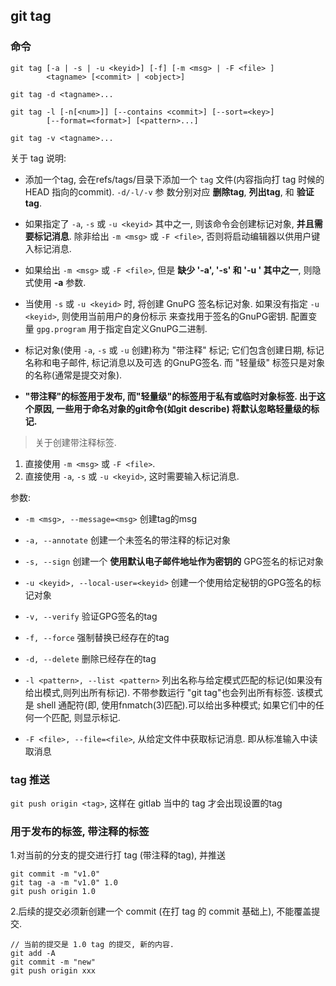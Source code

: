 ## git tag

### 命令

```
git tag [-a | -s | -u <keyid>] [-f] [-m <msg> | -F <file> ]
        <tagname> [<commit> | <object>]

git tag -d <tagname>...

git tag -l [-n[<num>]] [--contains <commit>] [--sort=<key>]
        [--format=<format>] [<pattern>...]
        
git tag -v <tagname>...
```

关于 tag 说明:
 
- 添加一个tag, 会在refs/tags/目录下添加一个 `tag` 文件(内容指向打 tag 时候的 HEAD 指向的commit). `-d/-l/-v` 参
数分别对应 **删除tag**, **列出tag**, 和 **验证tag**.
    
- 如果指定了 `-a`, `-s` 或 `-u <keyid>` 其中之一, 则该命令会创建标记对象, **并且需要标记消息**. 除非给出 `-m <msg>` 
或 `-F <file>`, 否则将启动编辑器以供用户键入标记消息.

- 如果给出 `-m <msg>` 或 `-F <file>`, 但是 **缺少 '-a', '-s' 和 '-u <keyid>' 其中之一**, 则隐式使用 **-a** 
参数.

- 当使用 `-s` 或 `-u <keyid>` 时, 将创建 GnuPG 签名标记对象. 如果没有指定 `-u <keyid>`, 则使用当前用户的身份标示
来查找用于签名的GnuPG密钥. 配置变量 `gpg.program` 用于指定自定义GnuPG二进制.

- 标记对象(使用 `-a`, `-s` 或 `-u` 创建)称为 "带注释" 标记; 它们包含创建日期, 标记名称和电子邮件, 标记消息以及可选
的GnuPG签名. 而 "轻量级" 标签只是对象的名称(通常是提交对象).

- **"带注释"的标签用于发布, 而"轻量级"的标签用于私有或临时对象标签. 出于这个原因, 一些用于命名对象的git命令(如git describe)
将默认忽略轻量级的标记.**

> 关于创建带注释标签.
1) 直接使用 `-m <msg>` 或 `-F <file>`.
2) 直接使用 `-a`, `-s` 或 `-u <keyid>`, 这时需要输入标记消息.


参数:

- `-m <msg>, --message=<msg>` 创建tag的msg

- `-a, --annotate` 创建一个未签名的带注释的标记对象

- `-s, --sign` 创建一个 **使用默认电子邮件地址作为密钥的** GPG签名的标记对象

- `-u <keyid>, --local-user=<keyid>` 创建一个使用给定秘钥的GPG签名的标记对象

- `-v, --verify` 验证GPG签名的tag

- `-f, --force` 强制替换已经存在的tag

- `-d, --delete` 删除已经存在的tag

- `-l <pattern>, --list <pattern>` 列出名称与给定模式匹配的标记(如果没有给出模式,则列出所有标记). 不带参数运行 
"git tag"也会列出所有标签. 该模式是 shell 通配符(即, 使用fnmatch(3)匹配).可以给出多种模式; 如果它们中的任何一个匹配,
则显示标记.
  
- `-F <file>, --file=<file>`, 从给定文件中获取标记消息. 即从标准输入中读取消息


### tag 推送

`git push origin <tag>`, 这样在 gitlab 当中的 tag 才会出现设置的tag


### 用于发布的标签, 带注释的标签

1.对当前的分支的提交进行打 tag (带注释的tag), 并推送

```
git commit -m "v1.0"
git tag -a -m "v1.0" 1.0
git push origin 1.0
```

2.后续的提交必须新创建一个 commit (在打 tag 的 commit 基础上), 不能覆盖提交.

```
// 当前的提交是 1.0 tag 的提交, 新的内容.
git add -A
git commit -m "new"
git push origin xxx
```
